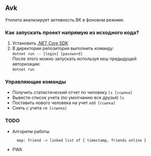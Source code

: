 ## Avk
Утилита анализирует активность ВК в фоновом режиме. 
### Как запускать проект напрямую из исходного кода?
1. Установить [.NET Core SDK](https://dot.net)
2. В директории репозитория выполнить команду:  
`dotnet run -- [login] [password]`  
После этого можно запускать используя кеш предыдущей авторизации:  
`dotnet run`
### Управляющие команды
* Получить статистический отчет по человеку `ls [ссылка]`
* Вывести список учета (по умолчанию все друзья)  `ls`
* Поставить нового человека на учет  `add [ссылка]`
* Снять с учета  `rm [ссылка]`
### TODO
* Алгоритм работы 
  ```
    map: friend -> linked list of { timestamp, friends online }
  ```
* PWA
